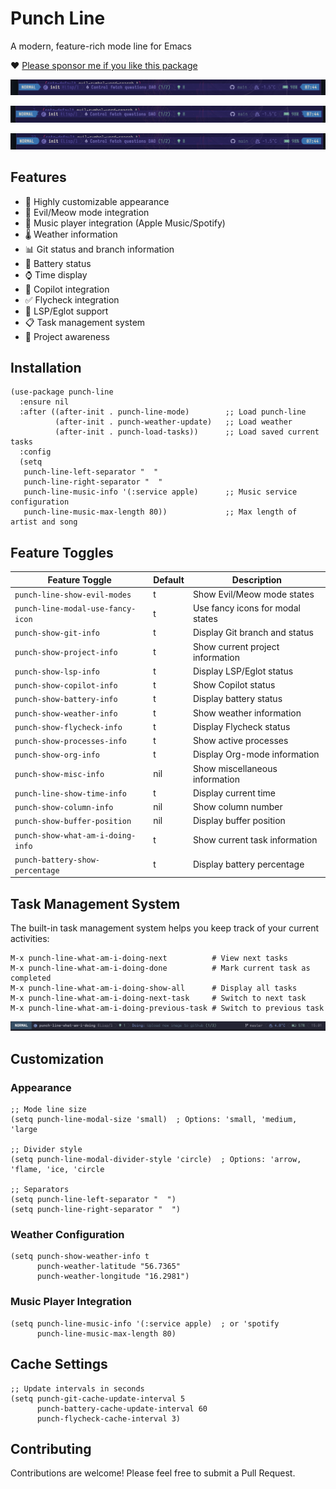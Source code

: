 # Punch Line

A modern, feature-rich mode line for Emacs

❤️ [Please sponsor me if you like this package](https://github.com/sponsors/konrad1977)

<p align="center">
  <img src="https://raw.githubusercontent.com/konrad1977/punch-line/refs/heads/master/screenshots/modal_arrow.png" alt="Modal arrow config"/>
</p>

<p align="center">
  <img src="https://raw.githubusercontent.com/konrad1977/punch-line/refs/heads/master/screenshots/modal_flame.png" alt="Modal flame config"/>
</p>

<p align="center">
  <img src="https://raw.githubusercontent.com/konrad1977/punch-line/refs/heads/master/screenshots/modal_circle.png" alt="Modal flame config"/>
</p>

## Features

- 🎨 Highly customizable appearance
- 👿 Evil/Meow mode integration
- 🎵 Music player integration (Apple Music/Spotify)
- 🌡️ Weather information
- 📊 Git status and branch information
- 🔋 Battery status
- ⌚ Time display
- 🤖 Copilot integration
- ✅ Flycheck integration
- 📝 LSP/Eglot support
- 📋 Task management system
- 🎯 Project awareness

## Installation

```elisp
(use-package punch-line
  :ensure nil
  :after ((after-init . punch-line-mode)        ;; Load punch-line
          (after-init . punch-weather-update)   ;; Load weather
          (after-init . punch-load-tasks))      ;; Load saved current tasks
  :config
  (setq
   punch-line-left-separator "  "
   punch-line-right-separator "  "
   punch-line-music-info '(:service apple)      ;; Music service configuration
   punch-line-music-max-length 80))             ;; Max length of artist and song
```

## Feature Toggles

| Feature Toggle                    | Default | Description                                    |
|----------------------------------|---------|------------------------------------------------|
| `punch-line-show-evil-modes`     | t       | Show Evil/Meow mode states                     |
| `punch-line-modal-use-fancy-icon`| t       | Use fancy icons for modal states               |
| `punch-show-git-info`            | t       | Display Git branch and status                  |
| `punch-show-project-info`        | t       | Show current project information               |
| `punch-show-lsp-info`            | t       | Display LSP/Eglot status                       |
| `punch-show-copilot-info`        | t       | Show Copilot status                           |
| `punch-show-battery-info`        | t       | Display battery status                         |
| `punch-show-weather-info`        | t       | Show weather information                       |
| `punch-show-flycheck-info`       | t       | Display Flycheck status                        |
| `punch-show-processes-info`      | t       | Show active processes                          |
| `punch-show-org-info`            | t       | Display Org-mode information                   |
| `punch-show-misc-info`           | nil     | Show miscellaneous information                 |
| `punch-line-show-time-info`      | t       | Display current time                           |
| `punch-show-column-info`         | nil     | Show column number                             |
| `punch-show-buffer-position`     | nil     | Display buffer position                        |
| `punch-show-what-am-i-doing-info`| t       | Show current task information                  |
| `punch-battery-show-percentage`  | t       | Display battery percentage                     |

## Task Management System

The built-in task management system helps you keep track of your current activities:

```shell
M-x punch-line-what-am-i-doing-next          # View next tasks
M-x punch-line-what-am-i-doing-done          # Mark current task as completed
M-x punch-line-what-am-i-doing-show-all      # Display all tasks
M-x punch-line-what-am-i-doing-next-task     # Switch to next task
M-x punch-line-what-am-i-doing-previous-task # Switch to previous task
```

<p align="center">
  <img src="https://github.com/konrad1977/punch-line/blob/master/screenshots/get-shit-done.png" 
  alt="Screenshot of a what I am currently working on."/>
</p>

## Customization

### Appearance

```elisp
;; Mode line size
(setq punch-line-modal-size 'small)  ; Options: 'small, 'medium, 'large

;; Divider style
(setq punch-line-modal-divider-style 'circle)  ; Options: 'arrow, 'flame, 'ice, 'circle

;; Separators
(setq punch-line-left-separator "  ")
(setq punch-line-right-separator "  ")
```

### Weather Configuration

```elisp
(setq punch-show-weather-info t
      punch-weather-latitude "56.7365"
      punch-weather-longitude "16.2981")
```

### Music Player Integration

```elisp
(setq punch-line-music-info '(:service apple)  ; or 'spotify
      punch-line-music-max-length 80)
```

## Cache Settings

```elisp
;; Update intervals in seconds
(setq punch-git-cache-update-interval 5
      punch-battery-cache-update-interval 60
      punch-flycheck-cache-interval 3)
```

## Contributing

Contributions are welcome! Please feel free to submit a Pull Request.
